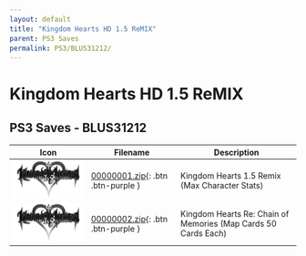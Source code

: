 ```yaml
---
layout: default
title: "Kingdom Hearts HD 1.5 ReMIX"
parent: PS3 Saves
permalink: PS3/BLUS31212/
---
```

# Kingdom Hearts HD 1.5 ReMIX

## PS3 Saves - BLUS31212

| Icon | Filename | Description |
|------|----------|-------------|
| ![Kingdom Hearts HD 1.5 ReMIX](ICON0.PNG) | [00000001.zip](00000001.zip){: .btn .btn-purple } | Kingdom Hearts 1.5 Remix (Max Character Stats) |
| ![Kingdom Hearts HD 1.5 ReMIX](ICON0.PNG) | [00000002.zip](00000002.zip){: .btn .btn-purple } | Kingdom Hearts Re: Chain of Memories (Map Cards 50 Cards Each) |
